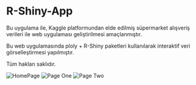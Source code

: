 # R-Shiny-App

Bu uygulama ile, Kaggle platformundan elde edilmiş süpermarket alışveriş verileri ile web uygulaması geliştirilmesi amaçlanmıştır.

Bu web uygulamasında ploly + R-Shiny paketleri kullanılarak interaktif veri görselleştirmesi yapılmıştır.

Tüm hakları saklıdır.

![HomePage](./ScreenShoot/HomePage.png)
![Page One](./ScreenShoot/Page1.png)
![Page Two](./ScreenShoot/Page2.png)
